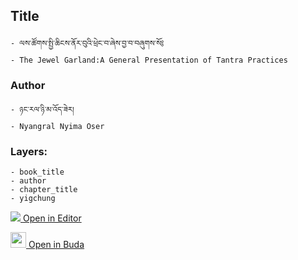 ## Title
	- ལས་ཚོགས་སྤྱི་ཆིངས་ནོར་བུའི་ཕྲེང་བ་ཞེས་བྱ་བ་བཞུགས་སོ༔
	- The Jewel Garland:A General Presentation of Tantra Practices

### Author
	- ཉང་རལ་ཉི་མ་འོད་ཟེར།
	- Nyangral Nyima Oser

### Layers:
	- book_title
	- author
	- chapter_title
	- yigchung


[<img src="https://img.icons8.com/color/25/000000/edit-property.png"> Open in Editor](http://editor.openpecha.org/P000032)

[<img width="25" src="https://library.bdrc.io/icons/BUDA-small.svg"> Open in Buda](https://library.bdrc.io/show/bdr:IE0OPP000032)
